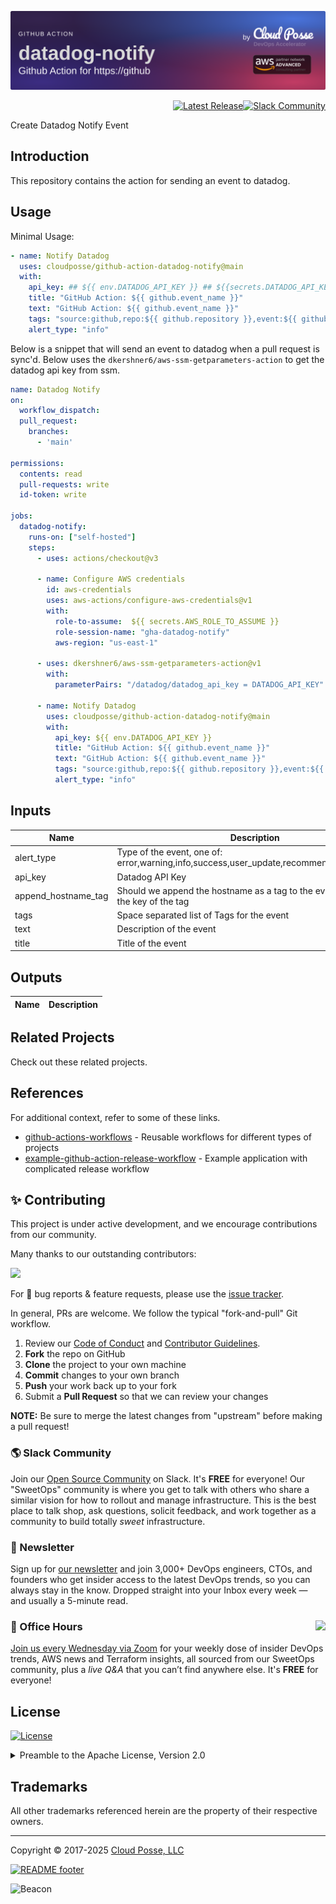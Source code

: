 

<!-- markdownlint-disable -->
<a href="https://cpco.io/homepage"><img src="https://github.com/cloudposse/github-action-datadog-notify/blob/main/.github/banner.png?raw=true" alt="Project Banner"/></a><br/>


<p align="right"><a href="https://github.com/cloudposse/github-action-datadog-notify/releases/latest"><img src="https://img.shields.io/github/release/cloudposse/github-action-datadog-notify.svg" alt="Latest Release"/></a><a href="https://slack.cloudposse.com"><img src="https://slack.cloudposse.com/badge.svg" alt="Slack Community"/></a>

</p>
<!-- markdownlint-restore -->

<!--




  ** DO NOT EDIT THIS FILE
  **
  ** This file was automatically generated by the `cloudposse/build-harness`.
  ** 1) Make all changes to `README.yaml`
  ** 2) Run `make init` (you only need to do this once)
  ** 3) Run`make readme` to rebuild this file.
  **
  ** (We maintain HUNDREDS of open source projects. This is how we maintain our sanity.)
  **





-->

Create Datadog Notify Event




## Introduction

This repository contains the action for sending an event to datadog.




## Usage

Minimal Usage:
```yaml
- name: Notify Datadog
  uses: cloudposse/github-action-datadog-notify@main
  with:
    api_key: ## ${{ env.DATADOG_API_KEY }} ## ${{secrets.DATADOG_API_KEY}}
    title: "GitHub Action: ${{ github.event_name }}"
    text: "GitHub Action: ${{ github.event_name }}"
    tags: "source:github,repo:${{ github.repository }},event:${{ github.event_name }}"
    alert_type: "info"
```

Below is a snippet that will send an event to datadog when a pull request is sync'd.
Below uses the `dkershner6/aws-ssm-getparameters-action` to get the datadog api key from ssm.

```yaml
name: Datadog Notify
on:
  workflow_dispatch:
  pull_request:
    branches:
      - 'main'

permissions:
  contents: read
  pull-requests: write
  id-token: write

jobs:
  datadog-notify:
    runs-on: ["self-hosted"]
    steps:
      - uses: actions/checkout@v3

      - name: Configure AWS credentials
        id: aws-credentials
        uses: aws-actions/configure-aws-credentials@v1
        with:
          role-to-assume:  ${{ secrets.AWS_ROLE_TO_ASSUME }}
          role-session-name: "gha-datadog-notify"
          aws-region: "us-east-1"

      - uses: dkershner6/aws-ssm-getparameters-action@v1
        with:
          parameterPairs: "/datadog/datadog_api_key = DATADOG_API_KEY"

      - name: Notify Datadog
        uses: cloudposse/github-action-datadog-notify@main
        with:
          api_key: ${{ env.DATADOG_API_KEY }}
          title: "GitHub Action: ${{ github.event_name }}"
          text: "GitHub Action: ${{ github.event_name }}"
          tags: "source:github,repo:${{ github.repository }},event:${{ github.event_name }}"
          alert_type: "info"
```






## Inputs
<!-- markdownlint-disable -->
| Name | Description | Default | Required |
|------|-------------|---------|----------|
| alert\_type | Type of the event, one of: error,warning,info,success,user\_update,recommendation,snapshot | info | true |
| api\_key | Datadog API Key | N/A | true |
| append\_hostname\_tag | Should we append the hostname as a tag to the event, set this to the key of the tag |  | false |
| tags | Space separated list of Tags for the event | N/A | true |
| text | Description of the event | N/A | true |
| title | Title of the event | N/A | true |
<!-- markdownlint-restore -->


## Outputs
<!-- markdownlint-disable -->
| Name | Description |
|------|-------------|
<!-- markdownlint-restore -->




## Related Projects

Check out these related projects.



## References

For additional context, refer to some of these links.

- [github-actions-workflows](https://github.com/cloudposse/github-actions-workflows) - Reusable workflows for different types of projects
- [example-github-action-release-workflow](https://github.com/cloudposse/example-github-action-release-workflow) - Example application with complicated release workflow




## ✨ Contributing

This project is under active development, and we encourage contributions from our community.



Many thanks to our outstanding contributors:

<a href="https://github.com/cloudposse/github-action-datadog-notify/graphs/contributors">
  <img src="https://contrib.rocks/image?repo=cloudposse/github-action-datadog-notify&max=24" />
</a>

For 🐛 bug reports & feature requests, please use the [issue tracker](https://github.com/cloudposse/github-action-datadog-notify/issues).

In general, PRs are welcome. We follow the typical "fork-and-pull" Git workflow.
 1. Review our [Code of Conduct](https://github.com/cloudposse/github-action-datadog-notify/?tab=coc-ov-file#code-of-conduct) and [Contributor Guidelines](https://github.com/cloudposse/.github/blob/main/CONTRIBUTING.md).
 2. **Fork** the repo on GitHub
 3. **Clone** the project to your own machine
 4. **Commit** changes to your own branch
 5. **Push** your work back up to your fork
 6. Submit a **Pull Request** so that we can review your changes

**NOTE:** Be sure to merge the latest changes from "upstream" before making a pull request!

### 🌎 Slack Community

Join our [Open Source Community](https://cpco.io/slack?utm_source=github&utm_medium=readme&utm_campaign=cloudposse/github-action-datadog-notify&utm_content=slack) on Slack. It's **FREE** for everyone! Our "SweetOps" community is where you get to talk with others who share a similar vision for how to rollout and manage infrastructure. This is the best place to talk shop, ask questions, solicit feedback, and work together as a community to build totally *sweet* infrastructure.

### 📰 Newsletter

Sign up for [our newsletter](https://cpco.io/newsletter?utm_source=github&utm_medium=readme&utm_campaign=cloudposse/github-action-datadog-notify&utm_content=newsletter) and join 3,000+ DevOps engineers, CTOs, and founders who get insider access to the latest DevOps trends, so you can always stay in the know.
Dropped straight into your Inbox every week — and usually a 5-minute read.

### 📆 Office Hours <a href="https://cloudposse.com/office-hours?utm_source=github&utm_medium=readme&utm_campaign=cloudposse/github-action-datadog-notify&utm_content=office_hours"><img src="https://img.cloudposse.com/fit-in/200x200/https://cloudposse.com/wp-content/uploads/2019/08/Powered-by-Zoom.png" align="right" /></a>

[Join us every Wednesday via Zoom](https://cloudposse.com/office-hours?utm_source=github&utm_medium=readme&utm_campaign=cloudposse/github-action-datadog-notify&utm_content=office_hours) for your weekly dose of insider DevOps trends, AWS news and Terraform insights, all sourced from our SweetOps community, plus a _live Q&A_ that you can’t find anywhere else.
It's **FREE** for everyone!
## License

<a href="https://opensource.org/licenses/Apache-2.0"><img src="https://img.shields.io/badge/License-Apache%202.0-blue.svg?style=for-the-badge" alt="License"></a>

<details>
<summary>Preamble to the Apache License, Version 2.0</summary>
<br/>
<br/>

Complete license is available in the [`LICENSE`](LICENSE) file.

```text
Licensed to the Apache Software Foundation (ASF) under one
or more contributor license agreements.  See the NOTICE file
distributed with this work for additional information
regarding copyright ownership.  The ASF licenses this file
to you under the Apache License, Version 2.0 (the
"License"); you may not use this file except in compliance
with the License.  You may obtain a copy of the License at

  https://www.apache.org/licenses/LICENSE-2.0

Unless required by applicable law or agreed to in writing,
software distributed under the License is distributed on an
"AS IS" BASIS, WITHOUT WARRANTIES OR CONDITIONS OF ANY
KIND, either express or implied.  See the License for the
specific language governing permissions and limitations
under the License.
```
</details>

## Trademarks

All other trademarks referenced herein are the property of their respective owners.


---
Copyright © 2017-2025 [Cloud Posse, LLC](https://cpco.io/copyright)


<a href="https://cloudposse.com/readme/footer/link?utm_source=github&utm_medium=readme&utm_campaign=cloudposse/github-action-datadog-notify&utm_content=readme_footer_link"><img alt="README footer" src="https://cloudposse.com/readme/footer/img"/></a>

<img alt="Beacon" width="0" src="https://ga-beacon.cloudposse.com/UA-76589703-4/cloudposse/github-action-datadog-notify?pixel&cs=github&cm=readme&an=github-action-datadog-notify"/>
